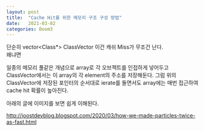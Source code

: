 ```yaml
---
layout: post
title:  "Cache Hit를 위한 메모리 구조 구성 방법"
date:   2021-03-02
categories: Doom3
---
```


단순히 vector<Class*> ClassVector 이건 캐쉬 Miss가 무조건 난다.   
왜냐면 
 
일종의 메모리 풀같은 개념으로 array로 각 오브젝트를 인접하게 넣어두고 ClassVector에서는 이 array의 각 element의 주소를 저장해둔다. 그럼 위의 ClassVector에 저장된 포인터의 순서대로 ierate를 돌면서도 array에는 매번 접근하여 cache hit 확률이 높아진다.    

아래의 글에 이미지를 보면 쉽게 이해된다.     

http://joostdevblog.blogspot.com/2020/03/how-we-made-particles-twice-as-fast.html

